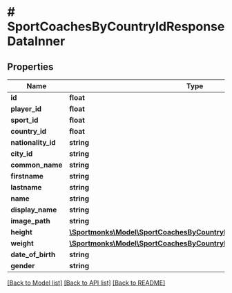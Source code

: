 # # SportCoachesByCountryIdResponseDataInner

## Properties

Name | Type | Description | Notes
------------ | ------------- | ------------- | -------------
**id** | **float** |  | [optional]
**player_id** | **float** |  | [optional]
**sport_id** | **float** |  | [optional]
**country_id** | **float** |  | [optional]
**nationality_id** | **string** |  | [optional]
**city_id** | **string** |  | [optional]
**common_name** | **string** |  | [optional]
**firstname** | **string** |  | [optional]
**lastname** | **string** |  | [optional]
**name** | **string** |  | [optional]
**display_name** | **string** |  | [optional]
**image_path** | **string** |  | [optional]
**height** | [**\Sportmonks\Model\SportCoachesByCountryIdResponseDataInnerHeight**](SportCoachesByCountryIdResponseDataInnerHeight.md) |  | [optional]
**weight** | [**\Sportmonks\Model\SportCoachesByCountryIdResponseDataInnerWeight**](SportCoachesByCountryIdResponseDataInnerWeight.md) |  | [optional]
**date_of_birth** | **string** |  | [optional]
**gender** | **string** |  | [optional]

[[Back to Model list]](../../README.md#models) [[Back to API list]](../../README.md#endpoints) [[Back to README]](../../README.md)
